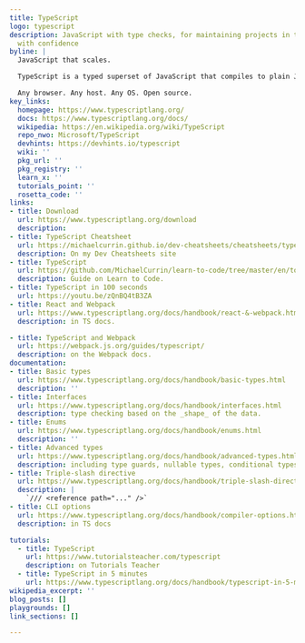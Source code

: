 ```yaml
---
title: TypeScript
logo: typescript
description: JavaScript with type checks, for maintaining projects in the long term
  with confidence
byline: |
  JavaScript that scales.

  TypeScript is a typed superset of JavaScript that compiles to plain JavaScript.

  Any browser. Any host. Any OS. Open source.
key_links:
  homepage: https://www.typescriptlang.org/
  docs: https://www.typescriptlang.org/docs/
  wikipedia: https://en.wikipedia.org/wiki/TypeScript
  repo_nwo: Microsoft/TypeScript
  devhints: https://devhints.io/typescript
  wiki: ''
  pkg_url: ''
  pkg_registry: ''
  learn_x: ''
  tutorials_point: ''
  rosetta_code: ''
links:
- title: Download
  url: https://www.typescriptlang.org/download
  description:
- title: TypeScript Cheatsheet
  url: https://michaelcurrin.github.io/dev-cheatsheets/cheatsheets/typescript/
  description: On my Dev Cheatsheets site
- title: TypeScript
  url: https://github.com/MichaelCurrin/learn-to-code/tree/master/en/topics/scripting_languages/TypeScript
  description: Guide on Learn to Code.
- title: TypeScript in 100 seconds
  url: https://youtu.be/zQnBQ4tB3ZA
- title: React and Webpack
  url: https://www.typescriptlang.org/docs/handbook/react-&-webpack.html
  description: in TS docs.

- title: TypeScript and Webpack
  url: https://webpack.js.org/guides/typescript/
  description: on the Webpack docs.
documentation:
- title: Basic types
  url: https://www.typescriptlang.org/docs/handbook/basic-types.html
  description: ''
- title: Interfaces
  url: https://www.typescriptlang.org/docs/handbook/interfaces.html
  description: type checking based on the _shape_ of the data.
- title: Enums
  url: https://www.typescriptlang.org/docs/handbook/enums.html
  description: ''
- title: Advanced types
  url: https://www.typescriptlang.org/docs/handbook/advanced-types.html
  description: including type guards, nullable types, conditional types.
- title: Triple-slash directive
  url: https://www.typescriptlang.org/docs/handbook/triple-slash-directives.html
  description: |
    `/// <reference path="..." />`
- title: CLI options
  url: https://www.typescriptlang.org/docs/handbook/compiler-options.html
  description: in TS docs

tutorials:
  - title: TypeScript
    url: https://www.tutorialsteacher.com/typescript
    description: on Tutorials Teacher
  - title: TypeScript in 5 minutes
    url: https://www.typescriptlang.org/docs/handbook/typescript-in-5-minutes.html
wikipedia_excerpt: ''
blog_posts: []
playgrounds: []
link_sections: []

---
```

